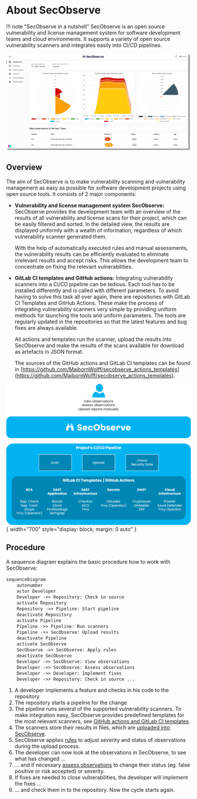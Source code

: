# About SecObserve

!!! note "SecObserve in a nutshell"
    SecObserve is an open source vulnerability and license management system for software development teams and cloud environments. It supports a variety of open source vulnerability scanners and integrates easily into CI/CD pipelines.

![Dashboard](../assets/images/screenshot_dashboard.png)

## Overview

The aim of SecObserve is to make vulnerability scanning and vulnerability management as easy as possible for software development projects using open source tools. It consists of 2 major components:

* **Vulnerability and license management system SecObserve:** SecObserve provides the development team with an overview of the results of all vulnerability and license scans for their project, which can be easily filtered and sorted. In the detailed view, the results are displayed uniformly with a wealth of information, regardless of which vulnerability scanner generated them.

    With the help of automatically executed rules and manual assessments, the vulnerability results can be efficiently evaluated to eliminate irrelevant results and accept risks. This allows the development team to concentrate on fixing the relevant vulnerabilities.

* **GitLab CI templates and GitHub actions:** Integrating vulnerability scanners into a CI/CD pipeline can be tedious. Each tool has to be installed differently and is called with different parameters. To avoid having to solve this task all over again, there are repositories with GitLab CI Templates and GitHub Actions. These make the process of integrating vulnerability scanners very simple by providing uniform methods for launching the tools and uniform parameters. The tools are regularly updated in the repositories so that the latest features and bug fixes are always available.

    All actions and templates run the scanner, upload the results into SecObserve and make the results of the scans available for download as artefacts in JSON format.

    The sources of the GitHub actions and GitLab CI templates can be found in [https://github.com/MaibornWolff/secobserve_actions_templates](https://github.com/MaibornWolff/secobserve_actions_templates).

![How it works](../assets/images/secobserve_process.svg){ width="700" style="display: block; margin: 0 auto" }

## Procedure

A sequence diagram explains the basic procedure how to work with SecObserve:

``` mermaid
sequenceDiagram
    autonumber
    actor Developer
    Developer ->> Repository: Check in source
    activate Repository
    Repository ->> Pipeline: Start pipeline
    deactivate Repository
    activate Pipeline
    Pipeline ->> Pipeline: Run scanners
    Pipeline ->> SecObserve: Upload results
    deactivate Pipeline
    activate SecObserve
    SecObserve ->> SecObserve: Apply rules
    deactivate SecObserve
    Developer ->> SecObserve: View observations
    Developer ->> SecObserve: Assess observations
    Developer ->> Developer: Implement fixes
    Developer ->> Repository: Check in source ...
```

1. A developer implements a feature and checks in his code to the repository
2. The repository starts a pipeline for the change
3. The pipeline runs several of the supported vulnerability scanners. To make integration easy, SecObserve provides predefined templates for the most relevant scanners, see [GitHub actions and GitLab CI templates](../integrations/github_actions_and_templates.md).
4. The scanners store their results in files, which are [uploaded into SecObserve](../usage/import_observations.md).
5. SecObserve applies [rules](../usage/rule_engine.md) to adjust severity and status of observations during the upload process.
6. The developer can now look at the observations in SecObserve, to see what has changed ...
7. ... and if necessary [assess observations](../usage/assess_observations.md) to change their status (eg. false positive or risk accepted) or severity.
8. If fixes are needed to close vulnerabilities, the developer will implement the fixes ...
9. ... and check them in to the repository. Now the cycle starts again.
